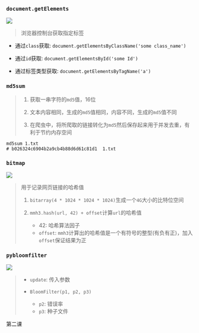 ### `document.getElements`

![](/home/wangzheng/文档/notes/image/传智爬虫getElement.png)

> 浏览器控制台获取指定标签

- 通过`class`获取: `document.getElementsByClassName('some class_name')`

- 通过`id`获取: `document.getElementsById('some Id')`
- 通过标签类型获取: `document.getElementsByTagName('a')`

### `md5sum`

> 1. 获取一串字符的`md5`值，16位
>
> 2. 文本内容相同，生成的`md5`值相同，内容不同，生成的`md5`值不同
> 3. 在爬虫中，将所爬取的链接转化为`md5`然后保存起来用于并发去重，有利于节约内存空间

```shell
md5sum 1.txt
# b026324c6904b2a9cb4b88d6d61c81d1  1.txt
```

### `bitmap`

![](/home/wangzheng/文档/notes/image/传智爬虫-BITMAP方式.png)

> 用于记录网页链接的哈希值
>
> 1. `bitarray(4 * 1024 * 1024 * 1024)`生成一个`4G`大小的比特位空间
>
> 2. `mmh3.hash(url, 42) + offset`计算`url`的哈希值
>    - 42: 哈希算法因子
>    - `offset`: `mmh3`计算出的哈希值是一个有符号的整型(有负有正)，加入`offset`保证结果为正

### `pybloomfilter`

![](/home/wangzheng/文档/notes/image/传智爬虫-pybloomfilter.png)

> - `update`: 传入参数
>
> - `BloomFilter(p1, p2, p3)`
>   - `p2`: 错误率
>   - `p3`: 种子文件

第二课